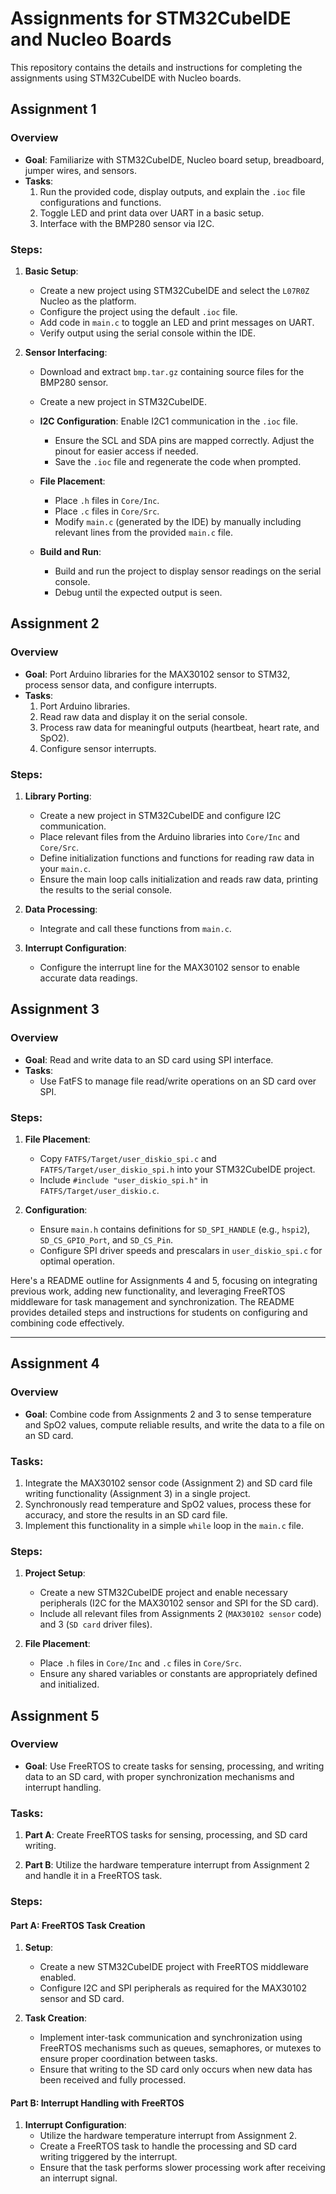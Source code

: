 # Assignments for STM32CubeIDE and Nucleo Boards

This repository contains the details and instructions for completing the assignments using STM32CubeIDE with Nucleo boards. 

## Assignment 1 

### Overview
- **Goal**: Familiarize with STM32CubeIDE, Nucleo board setup, breadboard, jumper wires, and sensors.
- **Tasks**:
  1. Run the provided code, display outputs, and explain the `.ioc` file configurations and functions.
  2. Toggle LED and print data over UART in a basic setup.
  3. Interface with the BMP280 sensor via I2C.

### Steps:
1. **Basic Setup**:
   - Create a new project using STM32CubeIDE and select the `L07R0Z` Nucleo as the platform.
   - Configure the project using the default `.ioc` file.
   - Add code in `main.c` to toggle an LED and print messages on UART.
   - Verify output using the serial console within the IDE.

2. **Sensor Interfacing**:
   - Download and extract `bmp.tar.gz` containing source files for the BMP280 sensor.
   - Create a new project in STM32CubeIDE.
   - **I2C Configuration**: Enable I2C1 communication in the `.ioc` file.
     - Ensure the SCL and SDA pins are mapped correctly. Adjust the pinout for easier access if needed.
     - Save the `.ioc` file and regenerate the code when prompted.
   - **File Placement**:
     - Place `.h` files in `Core/Inc`.
     - Place `.c` files in `Core/Src`.
     - Modify `main.c` (generated by the IDE) by manually including relevant lines from the provided `main.c` file.
     
   - **Build and Run**:
     - Build and run the project to display sensor readings on the serial console.
     - Debug until the expected output is seen.



## Assignment 2 

### Overview
- **Goal**: Port Arduino libraries for the MAX30102 sensor to STM32, process sensor data, and configure interrupts.
- **Tasks**:
  1. Port Arduino libraries.
  2. Read raw data and display it on the serial console.
  3. Process raw data for meaningful outputs (heartbeat, heart rate, and SpO2).
  4. Configure sensor interrupts.

### Steps:
1. **Library Porting**:
   
   - Create a new project in STM32CubeIDE and configure I2C communication.
   - Place relevant files from the Arduino libraries into `Core/Inc` and `Core/Src`.
   - Define initialization functions and functions for reading raw data in your `main.c`.
   - Ensure the main loop calls initialization and reads raw data, printing the results to the serial console.

2. **Data Processing**:
   
   - Integrate and call these functions from `main.c`.
   

3. **Interrupt Configuration**:
   - Configure the interrupt line for the MAX30102 sensor to enable accurate data readings.



## Assignment 3

### Overview
- **Goal**: Read and write data to an SD card using SPI interface.
- **Tasks**:
  - Use FatFS to manage file read/write operations on an SD card over SPI.

### Steps:
1. **File Placement**:
   - Copy `FATFS/Target/user_diskio_spi.c` and `FATFS/Target/user_diskio_spi.h` into your STM32CubeIDE project.
   - Include `#include "user_diskio_spi.h"` in `FATFS/Target/user_diskio.c`.

2. **Configuration**:
   - Ensure `main.h` contains definitions for `SD_SPI_HANDLE` (e.g., `hspi2`), `SD_CS_GPIO_Port`, and `SD_CS_Pin`.
   - Configure SPI driver speeds and prescalars in `user_diskio_spi.c` for optimal operation.



Here's a README outline for Assignments 4 and 5, focusing on integrating previous work, adding new functionality, and leveraging FreeRTOS middleware for task management and synchronization. The README provides detailed steps and instructions for students on configuring and combining code effectively.

---


## Assignment 4 

### Overview
- **Goal**: Combine code from Assignments 2 and 3 to sense temperature and SpO2 values, compute reliable results, and write the data to a file on an SD card.

### Tasks:
1. Integrate the MAX30102 sensor code (Assignment 2) and SD card file writing functionality (Assignment 3) in a single project.
2. Synchronously read temperature and SpO2 values, process these for accuracy, and store the results in an SD card file.
3. Implement this functionality in a simple `while` loop in the `main.c` file.

### Steps:
1. **Project Setup**:
   - Create a new STM32CubeIDE project and enable necessary peripherals (I2C for the MAX30102 sensor and SPI for the SD card).
   - Include all relevant files from Assignments 2 (`MAX30102 sensor` code) and 3 (`SD card` driver files).

2. **File Placement**:
   - Place `.h` files in `Core/Inc` and `.c` files in `Core/Src`.
   - Ensure any shared variables or constants are appropriately defined and initialized.



## Assignment 5

### Overview
- **Goal**: Use FreeRTOS to create tasks for sensing, processing, and writing data to an SD card, with proper synchronization mechanisms and interrupt handling.

### Tasks:
1. **Part A**: Create FreeRTOS tasks for sensing, processing, and SD card writing.


2. **Part B**: Utilize the hardware temperature interrupt from Assignment 2 and handle it in a FreeRTOS task.


### Steps:

#### Part A: FreeRTOS Task Creation
1. **Setup**:
   - Create a new STM32CubeIDE project with FreeRTOS middleware enabled.
   - Configure I2C and SPI peripherals as required for the MAX30102 sensor and SD card.

2. **Task Creation**:

   - Implement inter-task communication and synchronization using FreeRTOS mechanisms such as queues, semaphores, or mutexes to ensure proper coordination between tasks.
   - Ensure that writing to the SD card only occurs when new data has been received and fully processed.


#### Part B: Interrupt Handling with FreeRTOS
1. **Interrupt Configuration**:
   - Utilize the hardware temperature interrupt from Assignment 2.
   - Create a FreeRTOS task to handle the processing and SD card writing triggered by the interrupt.
   - Ensure that the task performs slower processing work after receiving an interrupt signal.



